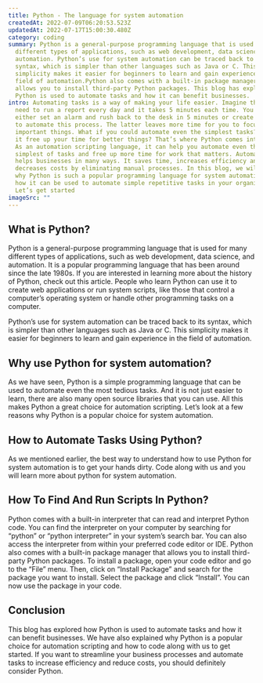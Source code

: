 ```yaml
---
title: Python - The language for system automation
createdAt: 2022-07-09T06:20:53.523Z
updatedAt: 2022-07-17T15:00:30.480Z
category: coding
summary: Python is a general-purpose programming language that is used for many
  different types of applications, such as web development, data science, and
  automation. Python’s use for system automation can be traced back to its
  syntax, which is simpler than other languages such as Java or C. This
  simplicity makes it easier for beginners to learn and gain experience in the
  field of automation.Python also comes with a built-in package manager that
  allows you to install third-party Python packages. This blog has explored how
  Python is used to automate tasks and how it can benefit businesses.
intro: Automating tasks is a way of making your life easier. Imagine this, you
  need to run a report every day and it takes 5 minutes each time. You could
  either set an alarm and rush back to the desk in 5 minutes or create a script
  to automate this process. The latter leaves more time for you to focus on more
  important things. What if you could automate even the simplest tasks? Wouldn’t
  it free up your time for better things? That’s where Python comes into play.
  As an automation scripting language, it can help you automate even the
  simplest of tasks and free up more time for work that matters. Automation
  helps businesses in many ways. It saves time, increases efficiency and
  decreases costs by eliminating manual processes. In this blog, we will explore
  why Python is such a popular programming language for system automation and
  how it can be used to automate simple repetitive tasks in your organization.
  Let’s get started
imageSrc: ""
---
```


## What is Python?

Python is a general-purpose programming language that is used for many different types of applications, such as web development, data science, and automation. It is a popular programming language that has been around since the late 1980s. If you are interested in learning more about the history of Python, check out this article.
People who learn Python can use it to create web applications or run system scripts, like those that control a computer’s operating system or handle other programming tasks on a computer.

Python’s use for system automation can be traced back to its syntax, which is simpler than other languages such as Java or C. This simplicity makes it easier for beginners to learn and gain experience in the field of automation.

## Why use Python for system automation?

As we have seen, Python is a simple programming language that can be used to automate even the most tedious tasks. And it is not just easier to learn, there are also many open source libraries that you can use. All this makes Python a great choice for automation scripting. Let’s look at a few reasons why Python is a popular choice for system automation.

## How to Automate Tasks Using Python?

As we mentioned earlier, the best way to understand how to use Python for system automation is to get your hands dirty. Code along with us and you will learn more about python for system automation.

## How To Find And Run Scripts In Python?

Python comes with a built-in interpreter that can read and interpret Python code. You can find the interpreter on your computer by searching for “python” or “python interpreter” in your system’s search bar. You can also access the interpreter from within your preferred code editor or IDE.
Python also comes with a built-in package manager that allows you to install third-party Python packages. To install a package, open your code editor and go to the “File” menu. Then, click on “Install Package” and search for the package you want to install. Select the package and click “Install”. You can now use the package in your code.

## Conclusion

This blog has explored how Python is used to automate tasks and how it can benefit businesses. We have also explained why Python is a popular choice for automation scripting and how to code along with us to get started. If you want to streamline your business processes and automate tasks to increase efficiency and reduce costs, you should definitely consider Python.
